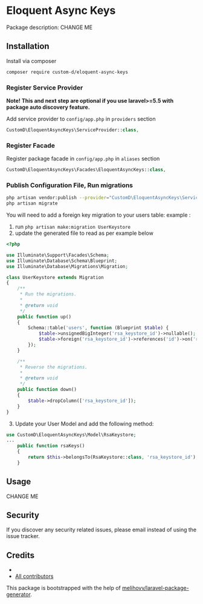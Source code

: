 # Eloquent Async Keys

Package description: CHANGE ME




## Installation

Install via composer
```bash
composer require custom-d/eloquent-async-keys
```

### Register Service Provider

**Note! This and next step are optional if you use laravel>=5.5 with package
auto discovery feature.**

Add service provider to `config/app.php` in `providers` section
```php
CustomD\EloquentAsyncKeys\ServiceProvider::class,
```

### Register Facade

Register package facade in `config/app.php` in `aliases` section
```php
CustomD\EloquentAsyncKeys\Facades\EloquentAsyncKeys::class,
```

### Publish Configuration File, Run migrations

```bash
php artisan vendor:publish --provider="CustomD\EloquentAsyncKeys\ServiceProvider" --tag="config"
php artisan migrate
```

You will need to add a foreign key migration to your users table:
example :
1.  run `php artisan make:migration UserKeystore`
2.  update the generated file to read as per example below
```php
<?php

use Illuminate\Support\Facades\Schema;
use Illuminate\Database\Schema\Blueprint;
use Illuminate\Database\Migrations\Migration;

class UserKeystore extends Migration
{
    /**
     * Run the migrations.
     *
     * @return void
     */
    public function up()
    {
		Schema::table('users', function (Blueprint $table) {
			$table->unsignedBigInteger('rsa_keystore_id')->nullable();
			$table->foreign('rsa_keystore_id')->references('id')->on('rsa_keystore')->onDelete('CASCADE')->onUpdate('RESTRICT');
        });
    }

    /**
     * Reverse the migrations.
     *
     * @return void
     */
    public function down()
    {
		$table->dropColumn(['rsa_keystore_id']);
    }
}

```

3. Update your User Model and add the following method:
```php
use CustomD\EloquentAsyncKeys\Model\RsaKeystore;
...
	public function rsaKeys()
    {
        return $this->belongsTo(RsaKeystore::class, 'rsa_keystore_id');
    }
```


## Usage

CHANGE ME

## Security

If you discover any security related issues, please email
instead of using the issue tracker.

## Credits

- [](https://github.com/custom-d/eloquent-async-keys)
- [All contributors](https://github.com/custom-d/eloquent-async-keys/graphs/contributors)

This package is bootstrapped with the help of
[melihovv/laravel-package-generator](https://github.com/melihovv/laravel-package-generator).
